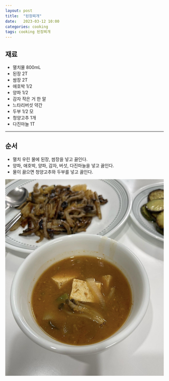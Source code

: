 ```yaml
---
layout: post
title:  "된장찌개"
date:   2023-03-12 10:00
categories: cooking
tags: cooking 된장찌개
---
```


## 재료

- 멸치물 800mL
- 된장 2T
- 쌈장 2T
- 애호박 1/2
- 양파 1/2
- 감자 작은 거 한 알
- 느타리버섯 약간
- 두부 1/2 모
- 청양고추 1개
- 다진마늘 1T

---

## 순서

- 멸치 우린 물에 된장, 쌈장을 넣고 끓인다.
- 양파, 애호박, 양파, 감자, 버섯, 다진마늘을 넣고 끓인다.
- 물이 끓으면 청양고추와 두부를 넣고 끓인다.

![된장찌개](/assets/img/cooking/2023/0312/soy.jpg)

